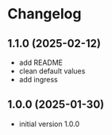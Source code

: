 # Changelog


## 1.1.0 (2025-02-12)

* add README
* clean default values
* add ingress

## 1.0.0 (2025-01-30)

* initial version 1.0.0
